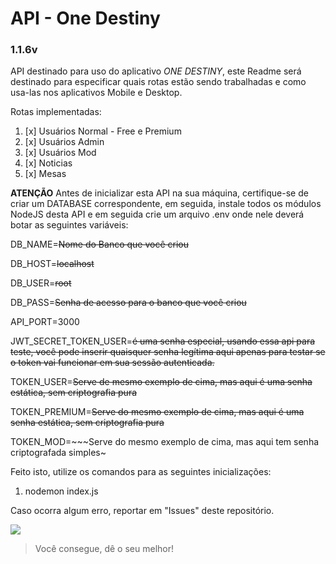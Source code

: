 # API - One Destiny

### 1.1.6v

API destinado para uso do aplicativo *ONE DESTINY*, este Readme será destinado para especificar quais rotas estão sendo trabalhadas e como usa-las nos aplicativos Mobile e Desktop. 

Rotas implementadas:

1. [x] Usuários Normal - Free e Premium
2. [x] Usuários Admin
3. [x] Usuários Mod
4. [x] Noticias
5. [x] Mesas

**ATENÇÃO** 
Antes de inicializar esta API na sua máquina, certifique-se de criar um DATABASE correspondente, em seguida, instale todos os módulos NodeJS desta API e em seguida crie um arquivo .env onde nele deverá botar as seguintes variáveis:

DB_NAME=~~Nome do Banco que você criou~~

DB_HOST=~~localhost~~

DB_USER=~~root~~

DB_PASS=~~Senha de acesso para o banco que você criou~~

API_PORT=3000

JWT_SECRET_TOKEN_USER=~~é uma senha especial, usando essa api para teste, você pode inserir quaisquer senha legítima aqui apenas para testar se o token vai funcionar em sua sessão autenticada.~~

TOKEN_USER=~~Serve de mesmo exemplo de cima, mas aqui é uma senha estática, sem criptografia pura~~

TOKEN_PREMIUM=~~Serve do mesmo exemplo de cima, mas aqui é uma senha estática, sem criptografia pura~~

TOKEN_MOD=~~~Serve do mesmo exemplo de cima, mas aqui tem senha criptografada simples~



Feito isto, utilize os comandos para as seguintes inicializações: 

1. nodemon index.js

Caso ocorra algum erro, reportar em "Issues" deste repositório.

![](https://media.tenor.com/images/ba7c5b067adef9c879fa18888464872d/tenor.gif)
>Você consegue, dê o seu melhor!
